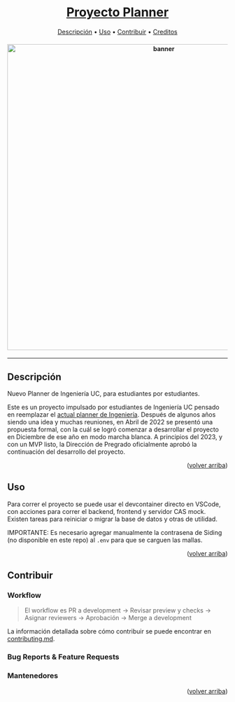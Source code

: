 <h1 align="center">
  <br>
  <a href=# name="readme-top">Proyecto Planner</a>
</h1>

<p align="center">
     <!-- Badges Here -->
</p>

<p align="center">
  <a href="#Descripción">Descripción</a> •
  <a href="#Uso">Uso</a> •
  <a href="#Contribuir">Contribuir</a> •
  <a href="#Creditos">Creditos</a>
</p>

<h4 align="center">
  <a href=# name="readme-top"><img src="https://github.com/open-source-uc/planner/blob/open-sourcing/docs/img/demo_gif.gif" width="700px" alt="banner"></a>
</h4>

---

## Descripción

Nuevo Planner de Ingeniería UC, para estudiantes por estudiantes.

Este es un proyecto impulsado por estudiantes de Ingeniería UC pensado en reemplazar el [actual planner de Ingeniería](https://planner.ing.puc.cl/). Después de algunos años siendo una idea y muchas reuniones, en Abril de 2022 se presentó una propuesta formal, con la cuál se logró comenzar a desarrollar el proyecto en Diciembre de ese año en modo marcha blanca. A principios del 2023, y con un MVP listo, la Dirección de Pregrado oficialmente aprobó la continuación del desarrollo del proyecto.

<p align="right">(<a href="#readme-top">volver arriba</a>)</p>

## Uso

Para correr el proyecto se puede usar el devcontainer directo en VSCode, con acciones para correr el backend, frontend y servidor CAS mock. Existen tareas para reiniciar o migrar la base de datos y otras de utilidad.

IMPORTANTE: Es necesario agregar manualmente la contrasena de Siding (no disponible en este repo) al `.env` para que se carguen las mallas.

<p align="right">(<a href="#readme-top">volver arriba</a>)</p>

## Contribuir

### Workflow

> El workflow es PR a development -> Revisar preview y checks -> Asignar reviewers -> Aprobación -> Merge a development

La información detallada sobre cómo contribuir se puede encontrar en [contributing.md](contributing.md).

### Bug Reports & Feature Requests


### Mantenedores


<p align="right">(<a href="#readme-top">volver arriba</a>)</p>
